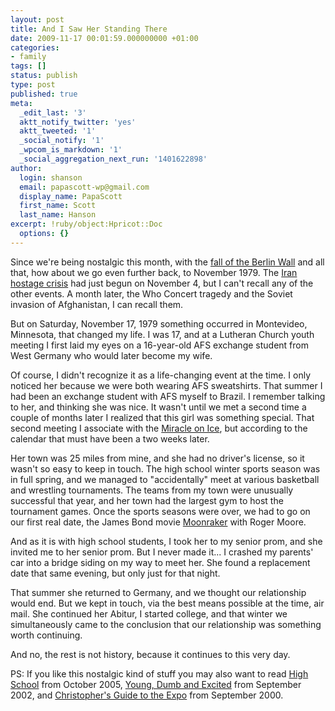 ```yaml
---
layout: post
title: And I Saw Her Standing There
date: 2009-11-17 00:01:59.000000000 +01:00
categories:
- family
tags: []
status: publish
type: post
published: true
meta:
  _edit_last: '3'
  aktt_notify_twitter: 'yes'
  aktt_tweeted: '1'
  _social_notify: '1'
  _wpcom_is_markdown: '1'
  _social_aggregation_next_run: '1401622898'
author:
  login: shanson
  email: papascott-wp@gmail.com
  display_name: PapaScott
  first_name: Scott
  last_name: Hanson
excerpt: !ruby/object:Hpricot::Doc
  options: {}
---
```

<p>Since we're being nostalgic this month, with the <a href="https://www.papascott.de/archives/2009/11/09/as-the-wall-fell/">fall of the Berlin Wall</a> and all that, how about we go even further back, to November 1979. The <a href="http://en.wikipedia.org/wiki/Iran_hostage_crisis">Iran hostage crisis</a> had just begun on November 4, but I can't recall any of the other events. A month later, the Who Concert tragedy and the Soviet invasion of Afghanistan, I can recall them.</p>
<p>But on Saturday, November 17, 1979  something occurred in Montevideo, Minnesota, that changed my life. I was 17, and at a Lutheran Church youth meeting I first laid my eyes on a 16-year-old AFS exchange student from West Germany who would later become my wife.</p>
<p>Of course, I didn't recognize it as a life-changing event at the time. I only noticed her because we were both wearing AFS sweatshirts. That summer I had been an exchange student with AFS myself to Brazil. I remember talking to her, and thinking she was nice. It wasn't until we met a second time a couple of months later I realized that this girl was something special. That second meeting I associate with the <a href="http://en.wikipedia.org/wiki/Miracle_on_Ice">Miracle on Ice</a>, but according to the calendar that must have been a two weeks later.</p>
<p>Her town was 25 miles from mine, and she had no driver's license, so it wasn't so easy to keep in touch.  The high school winter sports season was in full spring, and we managed to "accidentally" meet at various basketball and wrestling tournaments. The teams from my town were unusually successful that year, and her town had the largest gym to host the tournament games. Once the sports seasons were over, we had to go on our first real date, the James Bond movie <a href="http://en.wikipedia.org/wiki/Moonraker_(film)">Moonraker</a> with Roger Moore.</p>
<p>And as it is with high school students, I took her to my senior prom, and she invited me to her senior prom. But I never made it... I crashed my parents' car into a bridge siding on my way to meet her. She found a replacement date that same evening, but only just for that night.</p>
<p>That summer she returned to Germany, and we thought our relationship would end. But we kept in touch, via the best means possible at the time, air mail. She continued her Abitur, I started college, and that winter we simultaneously came to the conclusion that our relationship was something worth continuing.</p>
<p>And no, the rest is not history, because it continues to this very day.</p>
<p>PS: If you like this nostalgic kind of stuff you may also want to read <a href="https://www.papascott.de/archives/2005/10/18/high-school/">High School</a> from October 2005, <a href="https://www.papascott.de/archives/2002/09/09/young-dumb-and-excited/">Young, Dumb and Excited</a> from September 2002, and <a href="https://www.papascott.de/archives/2000/09/04/christophers-guide-to-the-expo/">Christopher's Guide to the Expo</a> from September 2000.</p>
